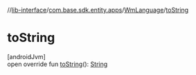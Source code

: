 //[lib-interface](../../../index.md)/[com.base.sdk.entity.apps](../index.md)/[WmLanguage](index.md)/[toString](to-string.md)

# toString

[androidJvm]\
open override fun [toString](to-string.md)(): [String](https://kotlinlang.org/api/latest/jvm/stdlib/kotlin/-string/index.html)
